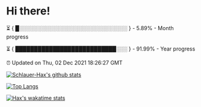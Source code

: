 # Hi there!

⏳ { █░░░░░░░░░░░░░░░░░░░░░░░░░░░░░ } - 5.89% - Month progress

⏳ { ███████████████████████████░░░ } - 91.99% - Year progress

⏰ Updated on Thu, 02 Dec 2021 18:26:27 GMT


[![Schlauer-Hax's github stats](https://github-readme-stats.vercel.app/api?username=Schlauer-Hax&show_icons=true&theme=dark&count_private=true)](https://github.com/Schlauer-Hax)


[![Top Langs](https://github-readme-stats.vercel.app/api/top-langs/?username=Schlauer-Hax&layout=compact&theme=dark)](https://github.com/Schlauer-Hax?tab=repositories)


[![Hax's wakatime stats](https://github-readme-stats.vercel.app/api/wakatime?username=Hax&theme=dark)](https://wakatime.com/@Hax)

